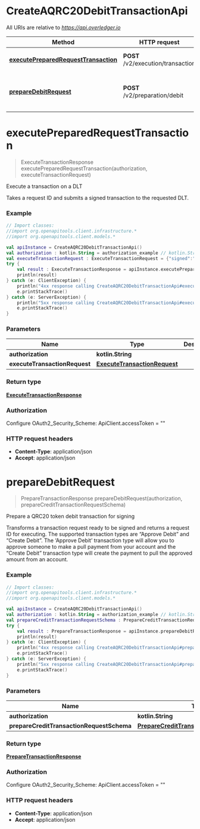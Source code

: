 # CreateAQRC20DebitTransactionApi

All URIs are relative to *https://api.overledger.io*

Method | HTTP request | Description
------------- | ------------- | -------------
[**executePreparedRequestTransaction**](CreateAQRC20DebitTransactionApi.md#executePreparedRequestTransaction) | **POST** /v2/execution/transaction | Execute a transaction on a DLT
[**prepareDebitRequest**](CreateAQRC20DebitTransactionApi.md#prepareDebitRequest) | **POST** /v2/preparation/debit | Prepare a QRC20 token debit transaction for signing


<a name="executePreparedRequestTransaction"></a>
# **executePreparedRequestTransaction**
> ExecuteTransactionResponse executePreparedRequestTransaction(authorization, executeTransactionRequest)

Execute a transaction on a DLT

Takes a request ID and submits a signed transaction to the requested DLT.

### Example
```kotlin
// Import classes:
//import org.openapitools.client.infrastructure.*
//import org.openapitools.client.models.*

val apiInstance = CreateAQRC20DebitTransactionApi()
val authorization : kotlin.String = authorization_example // kotlin.String | 
val executeTransactionRequest : ExecuteTransactionRequest = {"signed":"0xf8a9398501ef4f86e682a0c294f9cd6c86992fce1481dbc4bdb7e1b101c1e8cee280b844a9059cbb000000000000000000000000d8b31b65878a6b1a6caf9f4819c1a42d68a7a11600000000000000000000000000000000000000000000000000038d7ea4c6800029a088680bffd2eb74053e968ac8bcd1f76beaa61b353d8616a8cc559e57685080bea07a77b7591f09290fbb9cda5263471e8a9ca46f4c7b30d6a4885e583771d809f5","requestId":"79763168-a4f9-42bf-9f10-2e08491136a7"} // ExecuteTransactionRequest | 
try {
    val result : ExecuteTransactionResponse = apiInstance.executePreparedRequestTransaction(authorization, executeTransactionRequest)
    println(result)
} catch (e: ClientException) {
    println("4xx response calling CreateAQRC20DebitTransactionApi#executePreparedRequestTransaction")
    e.printStackTrace()
} catch (e: ServerException) {
    println("5xx response calling CreateAQRC20DebitTransactionApi#executePreparedRequestTransaction")
    e.printStackTrace()
}
```

### Parameters

Name | Type | Description  | Notes
------------- | ------------- | ------------- | -------------
 **authorization** | **kotlin.String**|  |
 **executeTransactionRequest** | [**ExecuteTransactionRequest**](ExecuteTransactionRequest.md)|  |

### Return type

[**ExecuteTransactionResponse**](ExecuteTransactionResponse.md)

### Authorization


Configure OAuth2_Security_Scheme:
    ApiClient.accessToken = ""

### HTTP request headers

 - **Content-Type**: application/json
 - **Accept**: application/json

<a name="prepareDebitRequest"></a>
# **prepareDebitRequest**
> PrepareTransactionResponse prepareDebitRequest(authorization, prepareCreditTransactionRequestSchema)

Prepare a QRC20 token debit transaction for signing

Transforms a transaction request ready to be signed and returns a request ID for executing. The supported transaction types are “Approve Debit” and “Create Debit”. The ‘Approve Debit’ transaction type will allow you to approve someone to make a pull payment from your account and the “Create Debit” transaction type will create the payment to pull the approved amount from an account.

### Example
```kotlin
// Import classes:
//import org.openapitools.client.infrastructure.*
//import org.openapitools.client.models.*

val apiInstance = CreateAQRC20DebitTransactionApi()
val authorization : kotlin.String = authorization_example // kotlin.String | 
val prepareCreditTransactionRequestSchema : PrepareCreditTransactionRequestSchema = {"location":{"technology":"Ethereum","network":"Ropsten Testnet"},"type":"Create Debit","urgency":"normal","requestDetails":{"payee":[{"payment":{"amount":"1.0","unit":"QNT"},"payeeId":"0x8917cf2A57DF39D311a96c53FCCA76dAFB25392B"}],"message":"OVL Transaction Message","payer":[{"payerId":"0x08f0C8451eC8283638F35D863DfFD8c1e1b3E39d"}],"overledgerSigningType":"overledger-javascript-library"}} // PrepareCreditTransactionRequestSchema | 
try {
    val result : PrepareTransactionResponse = apiInstance.prepareDebitRequest(authorization, prepareCreditTransactionRequestSchema)
    println(result)
} catch (e: ClientException) {
    println("4xx response calling CreateAQRC20DebitTransactionApi#prepareDebitRequest")
    e.printStackTrace()
} catch (e: ServerException) {
    println("5xx response calling CreateAQRC20DebitTransactionApi#prepareDebitRequest")
    e.printStackTrace()
}
```

### Parameters

Name | Type | Description  | Notes
------------- | ------------- | ------------- | -------------
 **authorization** | **kotlin.String**|  |
 **prepareCreditTransactionRequestSchema** | [**PrepareCreditTransactionRequestSchema**](PrepareCreditTransactionRequestSchema.md)|  |

### Return type

[**PrepareTransactionResponse**](PrepareTransactionResponse.md)

### Authorization


Configure OAuth2_Security_Scheme:
    ApiClient.accessToken = ""

### HTTP request headers

 - **Content-Type**: application/json
 - **Accept**: application/json

